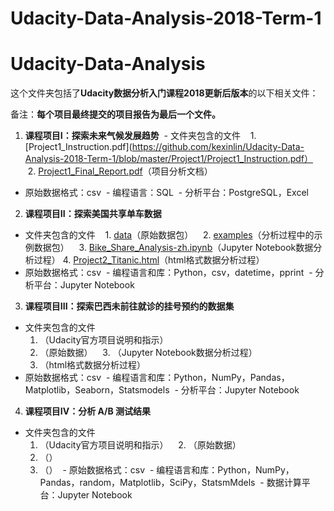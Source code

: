 # Udacity-Data-Analysis-2018-Term-1
# Udacity-Data-Analysis
这个文件夹包括了**Udacity数据分析入门课程2018更新后版本**的以下相关文件： 

备注：**每个项目最终提交的项目报告为最后一个文件。**

1. **课程项目I：探索未来气候发展趋势**
  - 文件夹包含的文件
    1. [Project1_Instruction.pdf](https://github.com/kexinlin/Udacity-Data-Analysis-2018-Term-1/blob/master/Project1/Project1_Instruction.pdf）
    2. [Project1_Final_Report.pdf](https://github.com/kexinlin/Udacity-Data-Analysis-2018-Term-1/blob/master/Project1/Project1_Final_Report.pdf)（项目分析文档）
  - 原始数据格式：csv
  - 编程语言：SQL
  - 分析平台：PostgreSQL，Excel
  
2. **课程项目II：探索美国共享单车数据**
  - 文件夹包含的文件
    1. [data](https://github.com/kexinlin/Udacity-Data-Analysis-2018-Term-1/tree/master/Project2/data)（原始数据包）
    2. [examples](https://github.com/kexinlin/Udacity-Data-Analysis-2018-Term-1/tree/master/Project2/examples)（分析过程中的示例数据包）
    3. [Bike_Share_Analysis-zh.ipynb](https://github.com/kexinlin/Udacity-Data-Analysis-2018-Term-1/blob/master/Project2/Bike_Share_Analysis-zh.ipynb)（Jupyter Notebook数据分析过程）
    4. [Project2_Titanic.html](https://github.com/kexinlin/Udacity-Data-Analysis-2018-Term-1/blob/master/Project2/Bike_Share_Analysis-zh.html)（html格式数据分析过程）
  - 原始数据格式：csv
  - 编程语言和库：Python，csv，datetime，pprint
  - 分析平台：Jupyter Notebook  

3. **课程项目III：探索巴西未前往就诊的挂号预约的数据集**
  - 文件夹包含的文件
    1. []()（Udacity官方项目说明和指示）
    2. []()（原始数据）
    3. []()（Jupyter Notebook数据分析过程）
    4. []()（html格式数据分析过程）
  - 原始数据格式：csv
  - 编程语言和库：Python，NumPy，Pandas，Matplotlib，Seaborn，Statsmodels
  - 分析平台：Jupyter Notebook  


4. **课程项目IV：分析 A/B 测试结果**
  - 文件夹包含的文件
    1. []()（Udacity官方项目说明和指示）
    2. []()（原始数据）
    3. []()（）
    4. []()（）
  - 原始数据格式：csv
  - 编程语言和库：Python，NumPy，Pandas，random，Matplotlib，SciPy，StatsmMdels
  - 数据计算平台：Jupyter Notebook

